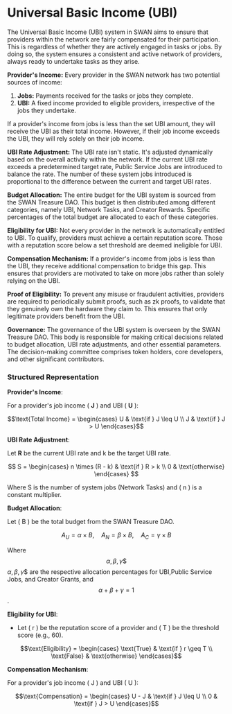 # Universal Basic Income (UBI)

The Universal Basic Income (UBI) system in SWAN aims to ensure that providers within the network are fairly compensated for their participation. This is regardless of whether they are actively engaged in tasks or jobs. By doing so, the system ensures a consistent and active network of providers, always ready to undertake tasks as they arise.

**Provider's Income:** Every provider in the SWAN network has two potential sources of income:

1. **Jobs:** Payments received for the tasks or jobs they complete.
2. **UBI:** A fixed income provided to eligible providers, irrespective of the jobs they undertake.

If a provider's income from jobs is less than the set UBI amount, they will receive the UBI as their total income. However, if their job income exceeds the UBI, they will rely solely on their job income.

**UBI Rate Adjustment:** The UBI rate isn't static. It's adjusted dynamically based on the overall activity within the network. If the current UBI rate exceeds a predetermined target rate, Public Service Jobs are introduced to balance the rate. The number of these system jobs introduced is proportional to the difference between the current and target UBI rates.

**Budget Allocation:** The entire budget for the UBI system is sourced from the SWAN Treasure DAO. This budget is then distributed among different categories, namely UBI, Network Tasks, and Creator Rewards. Specific percentages of the total budget are allocated to each of these categories.

**Eligibility for UBI:** Not every provider in the network is automatically entitled to UBI. To qualify, providers must achieve a certain reputation score. Those with a reputation score below a set threshold are deemed ineligible for UBI.

**Compensation Mechanism:** If a provider's income from jobs is less than the UBI, they receive additional compensation to bridge this gap. This ensures that providers are motivated to take on more jobs rather than solely relying on the UBI.

**Proof of Eligibility:** To prevent any misuse or fraudulent activities, providers are required to periodically submit proofs, such as zk proofs, to validate that they genuinely own the hardware they claim to. This ensures that only legitimate providers benefit from the UBI.

**Governance:** The governance of the UBI system is overseen by the SWAN Treasure DAO. This body is responsible for making critical decisions related to budget allocation, UBI rate adjustments, and other essential parameters. The decision-making committee comprises token holders, core developers, and other significant contributors.

### Structured Representation

**Provider's Income**:

For a provider's job income ( **J** ) and UBI ( **U** ):&#x20;

$$\text{Total Income} =       \begin{cases}       U & \text{if } J \leq U \\      J & \text{if } J > U       \end{cases}$$

**UBI Rate Adjustment**:

Let   **R**  be the current UBI rate and   k  be the target UBI rate.

$$
S = 
     \begin{cases} 
     n \times (R - k) & \text{if } R > k \\
     0 & \text{otherwise}
     \end{cases}
$$

&#x20; Where  S  is the number of system jobs (Network Tasks) and ( n ) is a constant multiplier.

**Budget Allocation**:

Let ( B ) be the total budget from the SWAN Treasure DAO.&#x20;

$$
A_U = \alpha \times B, \quad A_N = \beta \times B, \quad A_C = \gamma \times B
$$

&#x20;Where  $$\alpha, \beta, \gamma \$$$$\alpha, \beta, \gamma$$ are the respective allocation percentages for UBI,Public Service Jobs, and Creator Grants, and $$\alpha + \beta + \gamma = 1$$.

**Eligibility for UBI**:

* Let ( r ) be the reputation score of a provider and ( T ) be the threshold score (e.g., 60).&#x20;

$$\text{Eligibility} =       \begin{cases}       \text{True} & \text{if } r \geq T \\      \text{False} & \text{otherwise}      \end{cases}$$

**Compensation Mechanism**:

For a provider's job income ( J ) and UBI ( U ):&#x20;

$$\text{Compensation} =       \begin{cases}       U - J & \text{if } J \leq U \\      0 & \text{if } J > U       \end{cases}$$


